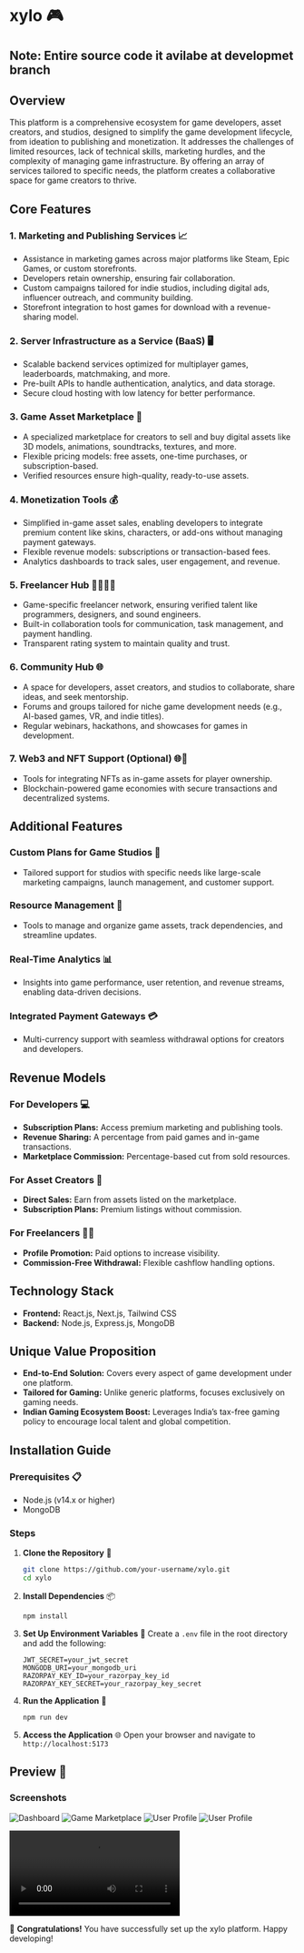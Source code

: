 # xylo 🎮

## Note: Entire source code it avilabe at developmet branch

## Overview
This platform is a comprehensive ecosystem for game developers, asset creators, and studios, designed to simplify the game development lifecycle, from ideation to publishing and monetization. It addresses the challenges of limited resources, lack of technical skills, marketing hurdles, and the complexity of managing game infrastructure. By offering an array of services tailored to specific needs, the platform creates a collaborative space for game creators to thrive.

## Core Features

### 1. Marketing and Publishing Services 📈
- Assistance in marketing games across major platforms like Steam, Epic Games, or custom storefronts.
- Developers retain ownership, ensuring fair collaboration.
- Custom campaigns tailored for indie studios, including digital ads, influencer outreach, and community building.
- Storefront integration to host games for download with a revenue-sharing model.

### 2. Server Infrastructure as a Service (BaaS) 🖥️
- Scalable backend services optimized for multiplayer games, leaderboards, matchmaking, and more.
- Pre-built APIs to handle authentication, analytics, and data storage.
- Secure cloud hosting with low latency for better performance.

### 3. Game Asset Marketplace 🛒
- A specialized marketplace for creators to sell and buy digital assets like 3D models, animations, soundtracks, textures, and more.
- Flexible pricing models: free assets, one-time purchases, or subscription-based.
- Verified resources ensure high-quality, ready-to-use assets.

### 4. Monetization Tools 💰
- Simplified in-game asset sales, enabling developers to integrate premium content like skins, characters, or add-ons without managing payment gateways.
- Flexible revenue models: subscriptions or transaction-based fees.
- Analytics dashboards to track sales, user engagement, and revenue.

### 5. Freelancer Hub 👩‍💻👨‍💻
- Game-specific freelancer network, ensuring verified talent like programmers, designers, and sound engineers.
- Built-in collaboration tools for communication, task management, and payment handling.
- Transparent rating system to maintain quality and trust.

### 6. Community Hub 🌐
- A space for developers, asset creators, and studios to collaborate, share ideas, and seek mentorship.
- Forums and groups tailored for niche game development needs (e.g., AI-based games, VR, and indie titles).
- Regular webinars, hackathons, and showcases for games in development.

### 7. Web3 and NFT Support (Optional) 🌐🔗
- Tools for integrating NFTs as in-game assets for player ownership.
- Blockchain-powered game economies with secure transactions and decentralized systems.

## Additional Features

### Custom Plans for Game Studios 🏢
- Tailored support for studios with specific needs like large-scale marketing campaigns, launch management, and customer support.

### Resource Management 📂
- Tools to manage and organize game assets, track dependencies, and streamline updates.

### Real-Time Analytics 📊
- Insights into game performance, user retention, and revenue streams, enabling data-driven decisions.

### Integrated Payment Gateways 💳
- Multi-currency support with seamless withdrawal options for creators and developers.

## Revenue Models

### For Developers 💻
- **Subscription Plans:** Access premium marketing and publishing tools.
- **Revenue Sharing:** A percentage from paid games and in-game transactions.
- **Marketplace Commission:** Percentage-based cut from sold resources.

### For Asset Creators 🎨
- **Direct Sales:** Earn from assets listed on the marketplace.
- **Subscription Plans:** Premium listings without commission.

### For Freelancers 🧑‍💼
- **Profile Promotion:** Paid options to increase visibility.
- **Commission-Free Withdrawal:** Flexible cashflow handling options.

## Technology Stack

- **Frontend:** React.js, Next.js, Tailwind CSS
- **Backend:** Node.js, Express.js, MongoDB

## Unique Value Proposition
- **End-to-End Solution:** Covers every aspect of game development under one platform.
- **Tailored for Gaming:** Unlike generic platforms, focuses exclusively on gaming needs.
- **Indian Gaming Ecosystem Boost:** Leverages India’s tax-free gaming policy to encourage local talent and global competition.

## Installation Guide

### Prerequisites 📋
- Node.js (v14.x or higher)
- MongoDB

### Steps

1. **Clone the Repository** 📂
   ```bash
   git clone https://github.com/your-username/xylo.git
   cd xylo
   ```

2. **Install Dependencies** 📦
   ```bash
   npm install
   ```

3. **Set Up Environment Variables** 🔧
   Create a `.env` file in the root directory and add the following:
   ```env
   JWT_SECRET=your_jwt_secret
   MONGODB_URI=your_mongodb_uri
   RAZORPAY_KEY_ID=your_razorpay_key_id
   RAZORPAY_KEY_SECRET=your_razorpay_key_secret
   ```

4. **Run the Application** 🚀
   ```bash
   npm run dev
   ```

5. **Access the Application** 🌐
   Open your browser and navigate to `http://localhost:5173`

## Preview 📸

### Screenshots
![Dashboard](https://github.com/krishna0rothe/xylo/blob/main/Screenshots/Screenshot%202025-01-03%20125847.png)
![Game Marketplace](https://github.com/krishna0rothe/xylo/blob/main/Screenshots/Screenshot%202025-01-03%20125910.png)
![User Profile](https://github.com/krishna0rothe/xylo/blob/main/Screenshots/Screenshot%202025-01-03%20125936.png)
![User Profile](https://github.com/krishna0rothe/xylo/blob/main/Screenshots/Screenshot%202025-01-03%20130231.png)

![Watch the video](https://github.com/krishna0rothe/xylo/blob/main/Screenshots/Screen%20Recording%202025-01-03%20130428.mp4)

🎉 **Congratulations!** You have successfully set up the xylo platform. Happy developing!
